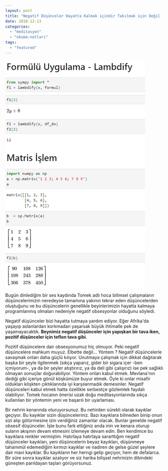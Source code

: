 ```yaml
---
layout: post
title: "Negatif Düşünceler Hayatta Kalmak içindir Takılmak için Değil !"
date: 2018-12-13
categories: 
  - "meditasyon"
  - "okuma-notlari"
tags: 
  - "featured"
---
```


![](/images/image-1.png)

Bugün dinlediğim bir ses kaydında Tomek adlı hoca bilimsel çalışmaların düşüncelerimizin neredeyse tamamına yakının tekrar eden düşüncelerden oluştuğunu ve bu düşüncelerin genellikle beyinlerimizin hayatta kalmaya programlanmış olmaları nedeniyle negatif obsesyonlar olduğunu söyledi.

Negatif düşünceler bizi hayatta tutmaya yardım ediyor. Eğer Afrika'da yaşayıp aslanlardan korkmadan yaşarsak büyük ihtimalle pek de yaşamayacaktık. **Beynimiz negatif düşünceler için yapışkan bir tava iken, pozitif düşünceler için teflon tava gibi.**

Pozitif düşüncelere dair obsesyonumuz hiç olmuyor. Peki negatif düşüncelere mahkum muyuz. Elbette değil… Yöntem ? Negatif düşüncelerle savaşmak onları daha güçlü kılıyor. Unutmaya çalışmak için dikkat dağıtarak başka bir şeyle ilgilenmek (sıkça yaparız, gider bir sigara içer -ben içmiyorum-, ya da bir şeyler atıştırırız, ya da deli gibi çalışırız) ise pek sağlıklı olmayan sonuçlar doğurabiliyor. Yöntem onları kabul etmek. Mevlana'nın dediği gibi içeriye gönül köşkümüze buyur etmek. Öyle ki onlar misafir oldukları köşkten çıktıklarında iyi karşılanmadık demesinler. Negatif düşünceleri kabul etmek hatta özellikle serbestçe gözlemlek faydalı olabiliyor. Tomek hocanın önerisi uzak doğu meditasyonlarında sıkça kullanılan bir yöntemin yeni ve başarılı bir uyarlaması.

Bir nehrin kenarında oturuyorsunuz. Bu nehirden sürekli olarak kayıklar geçiyor. Bu kayıklar sizin düşünceleriniz. Bazı kayıklara bilmeden binip onun sizi alıp götürmesine izin verdiğiniz zamanlar olacak. Bunlar genelde negatif obsesif düşünceler. İşte bunu fark ettiğiniz anda inin ve kenara oturup suların akışının devam etmesini izlemeye devam edin. Ben kendimce bu kayıklara renkler vermiştim. Hatırlaya hatırlaya sararttığım negatif düşünceler kayıkları, yeni düşüncelerin beyaz kayıkları, düşünmeye tahammül edemediğim kırmızı kayıklar ve nadiren de gelse güzel şeylere dair mavi kayıklar. Bu kayıkların her herngi gelip geçiyor, hem de defalarca. Bir süre sonra kayıklar azalıyor ve siz harika bilişsel nehrinizin dibindeki güneşten parıldayan taşları görüyorsunuz.
